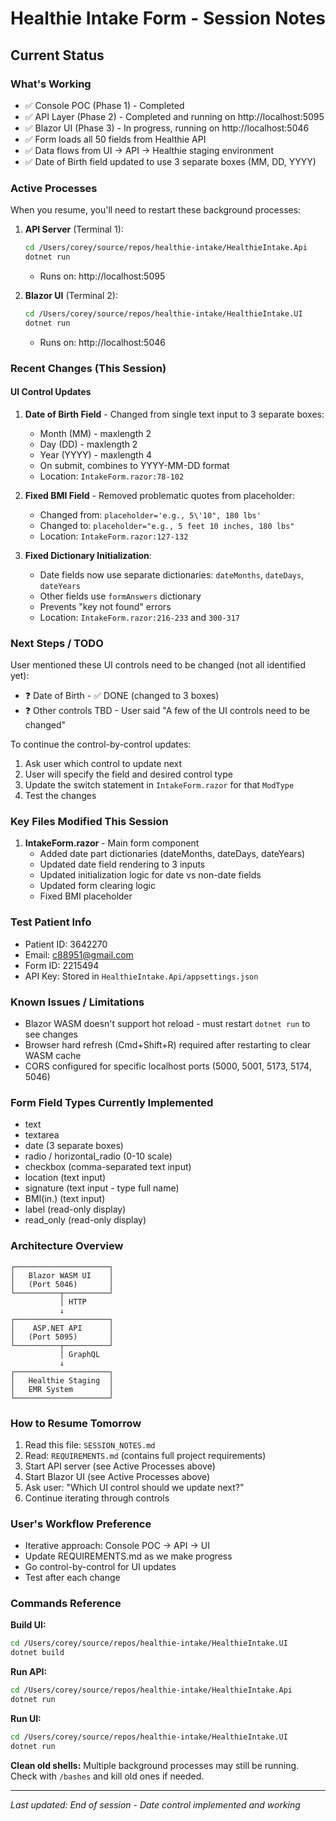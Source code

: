 # Healthie Intake Form - Session Notes

## Current Status

### What's Working
- ✅ Console POC (Phase 1) - Completed
- ✅ API Layer (Phase 2) - Completed and running on http://localhost:5095
- ✅ Blazor UI (Phase 3) - In progress, running on http://localhost:5046
- ✅ Form loads all 50 fields from Healthie API
- ✅ Data flows from UI → API → Healthie staging environment
- ✅ Date of Birth field updated to use 3 separate boxes (MM, DD, YYYY)

### Active Processes
When you resume, you'll need to restart these background processes:

1. **API Server** (Terminal 1):
   ```bash
   cd /Users/corey/source/repos/healthie-intake/HealthieIntake.Api
   dotnet run
   ```
   - Runs on: http://localhost:5095

2. **Blazor UI** (Terminal 2):
   ```bash
   cd /Users/corey/source/repos/healthie-intake/HealthieIntake.UI
   dotnet run
   ```
   - Runs on: http://localhost:5046

### Recent Changes (This Session)

#### UI Control Updates
1. **Date of Birth Field** - Changed from single text input to 3 separate boxes:
   - Month (MM) - maxlength 2
   - Day (DD) - maxlength 2
   - Year (YYYY) - maxlength 4
   - On submit, combines to YYYY-MM-DD format
   - Location: `IntakeForm.razor:78-102`

2. **Fixed BMI Field** - Removed problematic quotes from placeholder:
   - Changed from: `placeholder='e.g., 5\'10", 180 lbs'`
   - Changed to: `placeholder="e.g., 5 feet 10 inches, 180 lbs"`
   - Location: `IntakeForm.razor:127-132`

3. **Fixed Dictionary Initialization**:
   - Date fields now use separate dictionaries: `dateMonths`, `dateDays`, `dateYears`
   - Other fields use `formAnswers` dictionary
   - Prevents "key not found" errors
   - Location: `IntakeForm.razor:216-233` and `300-317`

### Next Steps / TODO

User mentioned these UI controls need to be changed (not all identified yet):
- ❓ Date of Birth - ✅ DONE (changed to 3 boxes)
- ❓ Other controls TBD - User said "A few of the UI controls need to be changed"

To continue the control-by-control updates:
1. Ask user which control to update next
2. User will specify the field and desired control type
3. Update the switch statement in `IntakeForm.razor` for that `ModType`
4. Test the changes

### Key Files Modified This Session

1. **IntakeForm.razor** - Main form component
   - Added date part dictionaries (dateMonths, dateDays, dateYears)
   - Updated date field rendering to 3 inputs
   - Updated initialization logic for date vs non-date fields
   - Updated form clearing logic
   - Fixed BMI placeholder

### Test Patient Info
- Patient ID: 3642270
- Email: c88951@gmail.com
- Form ID: 2215494
- API Key: Stored in `HealthieIntake.Api/appsettings.json`

### Known Issues / Limitations
- Blazor WASM doesn't support hot reload - must restart `dotnet run` to see changes
- Browser hard refresh (Cmd+Shift+R) required after restarting to clear WASM cache
- CORS configured for specific localhost ports (5000, 5001, 5173, 5174, 5046)

### Form Field Types Currently Implemented
- text
- textarea
- date (3 separate boxes)
- radio / horizontal_radio (0-10 scale)
- checkbox (comma-separated text input)
- location (text input)
- signature (text input - type full name)
- BMI(in.) (text input)
- label (read-only display)
- read_only (read-only display)

### Architecture Overview

```
┌─────────────────────┐
│   Blazor WASM UI    │
│   (Port 5046)       │
└──────────┬──────────┘
           │ HTTP
           ↓
┌─────────────────────┐
│    ASP.NET API      │
│   (Port 5095)       │
└──────────┬──────────┘
           │ GraphQL
           ↓
┌─────────────────────┐
│   Healthie Staging  │
│   EMR System        │
└─────────────────────┘
```

### How to Resume Tomorrow

1. Read this file: `SESSION_NOTES.md`
2. Read: `REQUIREMENTS.md` (contains full project requirements)
3. Start API server (see Active Processes above)
4. Start Blazor UI (see Active Processes above)
5. Ask user: "Which UI control should we update next?"
6. Continue iterating through controls

### User's Workflow Preference
- Iterative approach: Console POC → API → UI
- Update REQUIREMENTS.md as we make progress
- Go control-by-control for UI updates
- Test after each change

### Commands Reference

**Build UI:**
```bash
cd /Users/corey/source/repos/healthie-intake/HealthieIntake.UI
dotnet build
```

**Run API:**
```bash
cd /Users/corey/source/repos/healthie-intake/HealthieIntake.Api
dotnet run
```

**Run UI:**
```bash
cd /Users/corey/source/repos/healthie-intake/HealthieIntake.UI
dotnet run
```

**Clean old shells:**
Multiple background processes may still be running. Check with `/bashes` and kill old ones if needed.

---
*Last updated: End of session - Date control implemented and working*
